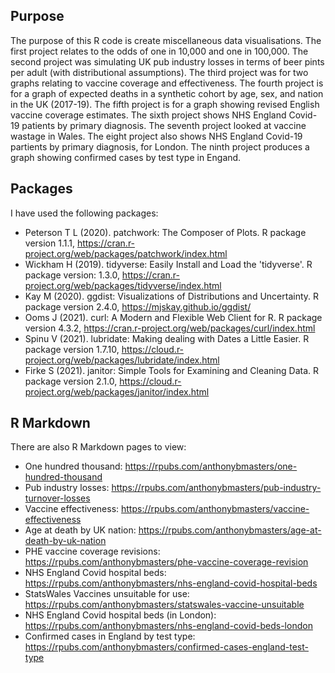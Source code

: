 ## Purpose
The purpose of this R code is create miscellaneous data visualisations.
The first project relates to the odds of one in 10,000 and one in 100,000. The second project was simulating UK pub industry losses in terms of beer pints per adult (with distributional assumptions). The third project was for two graphs relating to vaccine coverage and effectiveness. The fourth project is for a graph of expected deaths in a synthetic cohort by age, sex, and nation in the UK (2017-19). The fifth project is for a graph showing revised English vaccine coverage estimates. The sixth project shows NHS England Covid-19 patients by primary diagnosis. The seventh project looked at vaccine wastage in Wales. The eight project also shows NHS England Covid-19 partients by primary diagnosis, for London. The ninth project produces a graph showing confirmed cases by test type in Engand.

## Packages
I have used the following packages:
- Peterson T L (2020). patchwork: The Composer of Plots. R package version 1.1.1, https://cran.r-project.org/web/packages/patchwork/index.html
- Wickham H (2019). tidyverse: Easily Install and Load the 'tidyverse'. R package version: 1.3.0, https://cran.r-project.org/web/packages/tidyverse/index.html
- Kay M (2020). ggdist: Visualizations of Distributions and Uncertainty. R package version 2.4.0, https://mjskay.github.io/ggdist/
- Ooms J (2021). curl: A Modern and Flexible Web Client for R. R package version 4.3.2, https://cran.r-project.org/web/packages/curl/index.html
- Spinu V (2021). lubridate: Making dealing with Dates a Little Easier. R package version 1.7.10, https://cloud.r-project.org/web/packages/lubridate/index.html
- Firke S (2021). janitor: Simple Tools for Examining and Cleaning Data. R package version 2.1.0, https://cloud.r-project.org/web/packages/janitor/index.html

## R Markdown
There are also R Markdown pages to view:
- One hundred thousand: https://rpubs.com/anthonybmasters/one-hundred-thousand
- Pub industry losses: https://rpubs.com/anthonybmasters/pub-industry-turnover-losses
- Vaccine effectiveness: https://rpubs.com/anthonybmasters/vaccine-effectiveness
- Age at death by UK nation: https://rpubs.com/anthonybmasters/age-at-death-by-uk-nation
- PHE vaccine coverage revisions: https://rpubs.com/anthonybmasters/phe-vaccine-coverage-revision
- NHS England Covid hospital beds: https://rpubs.com/anthonybmasters/nhs-england-covid-hospital-beds
- StatsWales Vaccines unsuitable for use: https://rpubs.com/anthonybmasters/statswales-vaccine-unsuitable
- NHS England Covid hospital beds (in London): https://rpubs.com/anthonybmasters/nhs-england-covid-beds-london
- Confirmed cases in England by test type: https://rpubs.com/anthonybmasters/confirmed-cases-england-test-type
